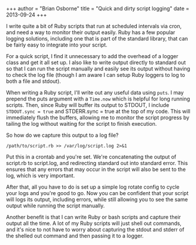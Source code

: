 +++
author = "Brian Osborne"
title = "Quick and dirty script logging"
date = 2013-09-24
+++

I write quite a bit of Ruby scripts that run at scheduled intervals via cron, and need a way to monitor their output easily. Ruby has a few popular logging solutions, including one that is part of the standard library, that can be fairly easy to integrate into your script.

For a quick script, I find it unnecessary to add the overhead of a logger class and get it all set up. I also like to write output directly to standard out so that I can run the script manually and easily see its output without having to check the log file (though I am aware I can setup Ruby loggers to log to both a file and stdout).

When writing a Ruby script, I'll write out any useful data using `puts`. I may prepend the puts argument with a `Time.now` which is helpful for long running scripts. Then, since Ruby will buffer its output to STDOUT, I include `STDOUT.sync = true` and STDERR.sync = true at the top of my code. This will immediately flush the buffers, allowing me to monitor the script progress by tailing the log without waiting for the script to finish execution.

So how do we capture this output to a log file?

```
/path/to/script.rb >> /var/log/script.log 2>&1
```

Put this in a crontab and you're set. We're concatenating the output of script.rb to script.log, and redirecting standard out into standard error. This ensures that any errors that may occur in the script will also be sent to the log, which is very important.

After that, all you have to do is set up a simple log rotate config to cycle your logs and you're good to go. Now you can be confident that your script will logs its output, including errors, while still allowing you to see the same output while running the script manually.

Another benefit is that I can write Ruby or bash scripts and capture their output all the time. A lot of my Ruby scripts will just shell out commands, and it's nice to not have to worry about capturing the stdout and stderr of the shelled out command and then passing it to a logger.